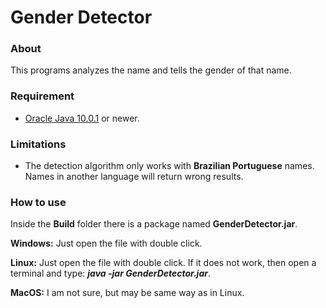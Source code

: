 <h1>Gender Detector</h1>
<h3>About</h3>
<p>This programs analyzes the name and tells the gender of that name.</p>

<h3>Requirement</h3>
<ul>
    <li><a href="http://www.oracle.com/technetwork/java/javase/downloads/jre10-downloads-4417026.html">Oracle Java 10.0.1</a> or newer.</li>
</ul>

<h3>Limitations</h3>
<ul>
    <li>The detection algorithm only works with <b>Brazilian Portuguese</b> names. Names in another language will return wrong results.</li>
</ul>

<h3>How to use</h3>
<p>Inside the <b>Build</b> folder there is a package named <b>GenderDetector.jar</b>.</p>
<p><b>Windows:</b> Just open the file with double click.</p>
<p><b>Linux:</b> Just open the file with double click. If it does not work, then open a terminal and type: <b><i>java -jar GenderDetector.jar</i></b>.</p>
<p><b>MacOS:</b> I am not sure, but may be same way as in Linux.</p>
